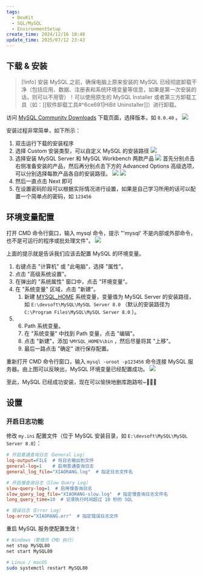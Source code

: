 ```yaml
---
tags:
  - DevKit
  - SQL/MySQL
  - EnvironmentSetup
create_time: 2024/12/16 10:48
update_time: 2025/07/12 23:43
---
```


## 下载 & 安装

> [!info]
> 安装 MySQL 之前，确保电脑上原来安装的 MySQL 已经彻底卸载干净（包括应用、数据、注册表和系统环境变量等信息，如果是第一次安装的话，则可以不用管）！可以使用原生的 MySQL Installer 或者第三方卸载工具（如：[[软件卸载工具#^6ce691|HiBit Uninstaller]]）进行卸载。

访问 [MySQL Community Downloads](https://dev.mysql.com/downloads/installer/) 下载页面，选择版本，如 `8.0.40` 。
![](https://img.xiaorang.fun/202502251753627.png)

安装过程非常简单，如下所示：

1. 双击运行下载的安装程序
2. 选择 Custom 安装类型，可以自定义 MySQL 的安装路径
 ![](https://img.xiaorang.fun/202502251753628.png)
3. 选择安装 MySQL Server 和 MySQL Workbench 两款产品
 ![](https://img.xiaorang.fun/202502251753629.png)
 首先分别点击右侧准备安装的产品，然后再分别点击下方的 Advanced Options 高级选项，可以分别选择每款产品各自的安装路径。
 ![](https://img.xiaorang.fun/202503162240237.png)
 ![](https://img.xiaorang.fun/202503162240238.png)
4. 然后一直点击 Next 即可
5. 在设置密码阶段可以根据实际情况进行设置，如果是自己学习所用的话可以配置一个简单点的密码，如 `123456`

## 环境变量配置

打开 CMD 命令行窗口，输入 mysql 命令，提示 "'mysql' 不是内部或外部命令，也不是可运行的程序或批处理文件"。
![](https://img.xiaorang.fun/202502251753630.png)

上面的提示就是告诉我们应该去配置 MySQL 的环境变量。

1. 右键点击 "计算机" 或 "此电脑"，选择 "属性"。
2. 点击 "高级系统设置"。
3. 在弹出的 "系统属性" 窗口中，点击 "环境变量"。
4. 在 "系统变量" 区域，点击 "新建"。
   1. 新建 <u>MYSQL_HOME</u> 系统变量，变量值为 MySQL Server 的安装路径，如 `E:\devsoft\MySQL\MySQL Server 8.0` （默认的安装路径为 `C:\Program Files\MySQL\MySQL Server 8.0` ）。
5. 6. Path 系统变量。
   1. 在 "系统变量" 中找到 Path 变量，点击 "编辑"。
   2. 点击 "新建"，添加 `%MYSQL_HOME%\bin` ，然后尽量将其 "上移"。
   3. 最后一路点击 "确定" 进行保存配置。

重新打开 CMD 命令行窗口，输入 `mysql -uroot -p123456` 命令连接 MySQL 服务器。由上图可以反映出，MySQL 环境变量已经配置成功。
![](https://img.xiaorang.fun/202502251753632.png)

至此，MySQL 已经成功安装，现在可以愉快地删库跑路啦~🌸🌸🌸

## 设置

### 开启日志功能

修改 `my.ini` 配置文件（位于 MySQL 安装目录，如 `E:\devsoft\MySQL\MySQL Server 8.0`）：

```ini hl:3
# 开启普通查询日志（General Log）
log-output=FILE  # 将日志输出到文件  
general-log=1    # 启用普通查询日志  
general_log_file="XIAORANG.log"  # 指定日志文件名  

# 开启慢查询日志（Slow Query Log）
slow-query-log=1  # 启用慢查询日志  
slow_query_log_file="XIAORANG-slow.log"  # 指定慢查询日志文件名  
long_query_time=10  # 记录执行时间超过 10 秒的 SQL  

# 错误日志（Error Log）
log-error="XIAORANG.err"  # 指定错误日志文件  
```

重启 MySQL 服务使配置生效！

```sh
# Windows（管理员 CMD 执行）
net stop MySQL80
net start MySQL80

# Linux / macOS
sudo systemctl restart MySQL80
```
